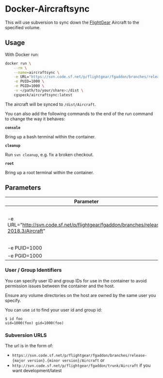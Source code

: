 # Docker-Aircraftsync

This will use subversion to sync down the [FlightGear](http://home.flightgear.org/) Aircraft to the specified volume.

## Usage

With Docker run:

```bash
docker run \
    --rm \
    --name=aircraftsync \
    -e URL="https://svn.code.sf.net/p/flightgear/fgaddon/branches/release-2018.3/" \
    -e PUID=1000 \
    -e PGID=1000 \
    -v </path/to/your/share>:/dist \
    cgspeck/aircraftsync:latest
```

The aircraft will be synced to `/dist/Aircraft`.

You can also add the following commands to the end of the run command to  change the way it behaves:

**`console`**

Bring up a bash terminal within the container.

**`cleanup`**

Run `svn cleanup`, e.g. fix a broken checkout.

**`root`**

Bring up a root terminal within the container.

## Parameters

Parameter | Function
--- | ---
-e URL="http://svn.code.sf.net/p/flightgear/fgaddon/branches/release-2018.3/Aircraft" | Which subversion repository to clone aircraft from
-e PUID=1000 | User ID
-e PGID=1000 | Group ID

### User / Group Identifiers

You can specify user ID and group IDs for use in the container to avoid permission issues between the container and the host.

Ensure any volume directories on the host are owned by the same user you specify.

You can use `id` to find your user id and group id:

```
$ id foo
uid=1000(foo) gid=1000(foo)
```

### Subversion URLS

The url is in the form of:

* `https://svn.code.sf.net/p/flightgear/fgaddon/branches/release-{major version}.{minor version}/Aircraft` or
* `http://svn.code.sf.net/p/flightgear/fgaddon/trunk/Aircraft` if you want development/latest
